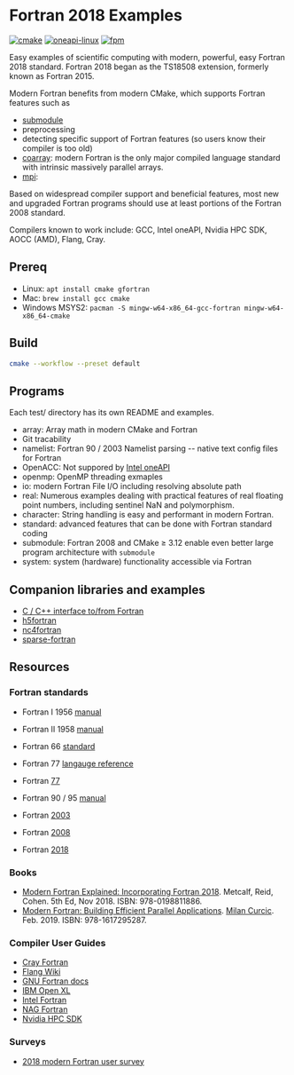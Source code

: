 # Fortran 2018 Examples

[![cmake](https://github.com/scivision/fortran2018-examples/actions/workflows/cmake.yml/badge.svg)](https://github.com/scivision/fortran2018-examples/actions/workflows/cmake.yml)
[![oneapi-linux](https://github.com/scivision/fortran2018-examples/actions/workflows/oneapi-linux.yml/badge.svg)](https://github.com/scivision/fortran2018-examples/actions/workflows/oneapi-linux.yml)
[![fpm](https://github.com/scivision/fortran2018-examples/actions/workflows/fpm.yml/badge.svg)](https://github.com/scivision/fortran2018-examples/actions/workflows/fpm.yml)

Easy examples of scientific computing with modern, powerful, easy Fortran 2018 standard.
Fortran 2018 began as the TS18508 extension, formerly known as Fortran 2015.

Modern Fortran benefits from modern CMake, which supports Fortran features such as

* [submodule](https://github.com/scivision/fortran-submodule)
* preprocessing
* detecting specific support of Fortran features (so users know their compiler is too old)
* [coarray](https://github.com/scivision/fortran-mpi-examples): modern Fortran is the only major compiled language standard with intrinsic massively parallel arrays.
* [mpi](https://github.com/scivision/fortran-mpi-examples):

Based on widespread compiler support and beneficial features, most new and upgraded Fortran programs should use at least portions of the Fortran 2008 standard.

Compilers known to work include: GCC, Intel oneAPI, Nvidia HPC SDK, AOCC (AMD), Flang, Cray.

## Prereq

* Linux: `apt install cmake gfortran`
* Mac: `brew install gcc cmake`
* Windows MSYS2: `pacman -S mingw-w64-x86_64-gcc-fortran mingw-w64-x86_64-cmake`

## Build

```sh
cmake --workflow --preset default
```

## Programs

Each test/ directory has its own README and examples.

* array: Array math in modern CMake and Fortran
* Git tracability
* namelist: Fortran 90 / 2003 Namelist parsing -- native text config files for Fortran
* OpenACC: Not suppored by [Intel oneAPI](https://www.intel.com/content/www/us/en/developer/articles/technical/openmp-accelerator-offload.html)
* openmp: OpenMP threading exmaples
* io: modern Fortran File I/O including resolving absolute path
* real: Numerous examples dealing with practical features of real floating point numbers, including sentinel NaN and polymorphism.
* character: String handling is easy and performant in modern Fortran.
* standard: advanced features that can be done with Fortran standard coding
* submodule: Fortran 2008 and CMake &ge; 3.12 enable even better large program architecture with `submodule`
* system: system (hardware) functionality accessible via Fortran

## Companion libraries and examples

* [C / C++ interface to/from Fortran](https://github.com/scivision/fortran-cpp-interface)
* [h5fortran](https://github.com/geospace-code/h5fortran-mpi)
* [nc4fortran](https://github.com/geospace-code/nc4fortran)
* [sparse-fortran](https://github.com/scivision/sparse-fortran)

## Resources

### Fortran standards

* Fortran I 1956 [manual](https://www.fortran.com/FortranForTheIBM704.pdf)
* Fortran II 1958 [manual](http://archive.computerhistory.org/resources/text/Fortran/102653989.05.01.acc.pdf)

* Fortran 66 [standard](http://web.eah-jena.de/~kleine/history/languages/ansi-x3dot9-1966-Fortran66.pdf)

* Fortran 77 [langauge reference](http://physik.uibk.ac.at/hephy/praktikum/fortran_manual.pdf)
* Fortran [77](http://www.fortran.com/F77_std/f77_std.html)

* Fortran 90 / 95 [manual](http://www.chem.ucl.ac.uk/resources/history/people/vanmourik/images/Fortran%2095-manual.pdf)

* Fortran [2003](https://wg5-fortran.org/f2003.html)
* Fortran [2008](https://wg5-fortran.org/f2008.html)
* Fortran [2018](https://wg5-fortran.org/f2018.html)

### Books

* [Modern Fortran Explained: Incorporating Fortran 2018](https://global.oup.com/academic/product/modern-fortran-explained-9780198811886).
  Metcalf, Reid, Cohen. 5th Ed, Nov 2018. ISBN:  978-0198811886.
* [Modern Fortran: Building Efficient Parallel Applications](https://www.manning.com/books/modern-fortran).
  [Milan Curcic](https://twitter.com/realmilancurcic).
  Feb. 2019. ISBN: 978-1617295287.

### Compiler User Guides

* [Cray Fortran](https://support.hpe.com/hpesc/public/docDisplay?docId=a00115296en_us)
* [Flang Wiki](https://github.com/flang-compiler/flang/wiki)
* [GNU Fortran docs](https://gcc.gnu.org/onlinedocs/)
* [IBM Open XL](https://www.ibm.com/support/pages/ibm-open-xl-fortran-linux-power-and-xl-fortran-linux-documentation-library)
* [Intel Fortran](https://www.intel.com/content/www/us/en/develop/documentation/fortran-compiler-oneapi-dev-guide-and-reference/top.html)
* [NAG Fortran](https://www.nag.com/content/nag-fortran-compiler-documentation)
* [Nvidia HPC SDK](https://docs.nvidia.com/hpc-sdk)

### Surveys

* [2018 modern Fortran user survey](http://www.fortran.bcs.org/2018/FortranBenefitsSurvey_interimrep_Aug2018.pdf)
